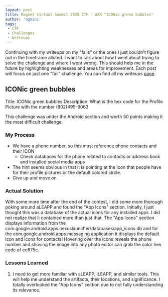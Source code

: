 ```yaml
---
layout: post
title: Magnet Virtual Summit 2025 CTF - AAR "ICONic green bubbles"
author: 'ogmini'
tags:
 - CTF
 - Challenges
 - Writeups
---
```


Continuing with my writeups on my "fails" or the ones I just couldn't figure out in the timeframe alloted. I want to talk about how I went about trying to solve the challenge and where I went wrong. This should help me in the future by highlighting weaknesses and areas for improvement. Each post will focus on just one "fail" challenge. You can find all my writeups [page](https://ogmini.github.io/ctf).

## ICONic green bubbles

Title: ICONic green bubbles
Description: What is the hex code for the Profile Picture with the number (802)495-9063

This challenge was under the Android section and worth 50 points making it the most difficult challenge.

### My Process

- We have a phone number, so this must reference phone contacts and their ICON
  - Check databases for the phone related to contacts or address book and installed social media apps
- The hint seems obvious in that it is pointing at the Icon that people have for their profile pictures or the default colored circle.
- Give up and move on

### Actual Solution

With some more time after the end of the contest, I did some more thorough poking around aLEAPP and found the "App Icons" section. Initially, I just thought this was a database of the actual icons for any installed apps. I did not realize that it contained more than just that. The "App Icons" section displays information from the com.google.android.apps.nexuslauncher\databases\app_icons.db and for the com.google.android.apps.messaging application it displays the default icon and icons for contacts! Hovering over the icons reveals the phone number and shoving the image into any photo editor can grab the color hex code of ee675c.

### Lessons Learned

1. I need to get more familiar with aLEAPP, iLEAPP, and similar tools. This will help me understand the artifacts, their locations, and significance. I totally overlooked the "App Icons" section due to not fully understanding its relevance.
